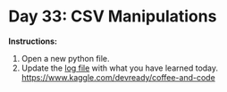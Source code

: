 # Day 33: CSV Manipulations
**Instructions:** 
1. Open a new python file.
2. Update the [log file](../../log.md) with what you have learned today.
https://www.kaggle.com/devready/coffee-and-code